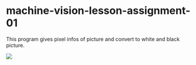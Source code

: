 # machine-vision-lesson-assignment-01

This program gives pixel infos of picture and convert to white and black picture.


![](http://recaicansiz.com/photos/machine-vision/1.png)
